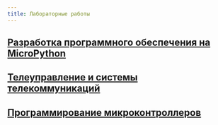 ```yaml
---
title: Лабораторные работы
---
```


## [Разработка программного обеспечения на MicroPython](micropython_esp32/)

## [Телеуправление и системы телекоммуникаций](tuistk/)

## [Программирование микроконтроллеров](mcu_programming/)